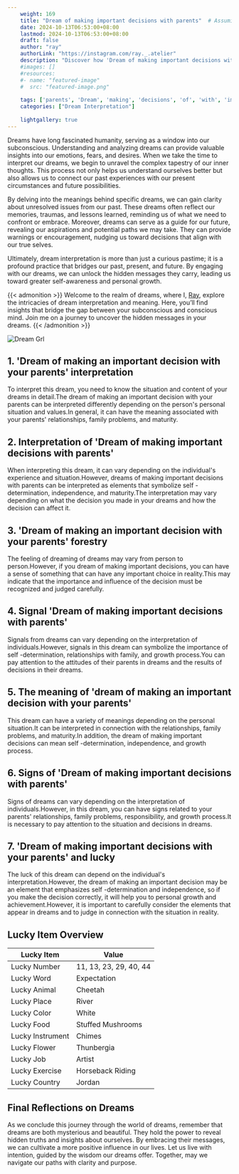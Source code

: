 ```yaml
---
    weight: 169
    title: "Dream of making important decisions with parents"  # Assuming 'title' column exists
    date: 2024-10-13T06:53:00+08:00
    lastmod: 2024-10-13T06:53:00+08:00
    draft: false
    author: "ray"
    authorLink: "https://instagram.com/ray._.atelier"
    description: "Discover how 'Dream of making important decisions with parents' can interpret your future and uncover its significant meanings in your life."
    #images: []
    #resources:
    #- name: "featured-image"
    #  src: "featured-image.png"
    
    tags: ['parents', 'Dream', 'making', 'decisions', 'of', 'with', 'important']
    categories: ["Dream Interpretation"]
    
    lightgallery: true
---
```

    
Dreams have long fascinated humanity, serving as a window into our subconscious. Understanding and analyzing dreams can provide valuable insights into our emotions, fears, and desires. When we take the time to interpret our dreams, we begin to unravel the complex tapestry of our inner thoughts. This process not only helps us understand ourselves better but also allows us to connect our past experiences with our present circumstances and future possibilities.

By delving into the meanings behind specific dreams, we can gain clarity about unresolved issues from our past. These dreams often reflect our memories, traumas, and lessons learned, reminding us of what we need to confront or embrace. Moreover, dreams can serve as a guide for our future, revealing our aspirations and potential paths we may take. They can provide warnings or encouragement, nudging us toward decisions that align with our true selves.

Ultimately, dream interpretation is more than just a curious pastime; it is a profound practice that bridges our past, present, and future. By engaging with our dreams, we can unlock the hidden messages they carry, leading us toward greater self-awareness and personal growth.

{{< admonition >}}
Welcome to the realm of dreams, where I, [Ray](https://instagram.com/ray._.atelier), explore the intricacies of dream interpretation and meaning. Here, you’ll find insights that bridge the gap between your subconscious and conscious mind. Join me on a journey to uncover the hidden messages in your dreams.
{{< /admonition >}}

![Dream Grl](https://cdn.pixabay.com/photo/2017/11/02/03/35/gothic-2910057_1280.jpg "Dream Grl")

## 1. 'Dream of making an important decision with your parents' interpretation
To interpret this dream, you need to know the situation and content of your dreams in detail.The dream of making an important decision with your parents can be interpreted differently depending on the person's personal situation and values.In general, it can have the meaning associated with your parents' relationships, family problems, and maturity.

## 2. Interpretation of 'Dream of making important decisions with parents'
When interpreting this dream, it can vary depending on the individual's experience and situation.However, dreams of making important decisions with parents can be interpreted as elements that symbolize self -determination, independence, and maturity.The interpretation may vary depending on what the decision you made in your dreams and how the decision can affect it.

## 3. 'Dream of making an important decision with your parents' forestry
The feeling of dreaming of dreams may vary from person to person.However, if you dream of making important decisions, you can have a sense of something that can have any important choice in reality.This may indicate that the importance and influence of the decision must be recognized and judged carefully.

## 4. Signal 'Dream of making important decisions with parents'
Signals from dreams can vary depending on the interpretation of individuals.However, signals in this dream can symbolize the importance of self -determination, relationships with family, and growth process.You can pay attention to the attitudes of their parents in dreams and the results of decisions in their dreams.

## 5. The meaning of 'dream of making an important decision with your parents'
This dream can have a variety of meanings depending on the personal situation.It can be interpreted in connection with the relationships, family problems, and maturity.In addition, the dream of making important decisions can mean self -determination, independence, and growth process.

## 6. Signs of 'Dream of making important decisions with parents'
Signs of dreams can vary depending on the interpretation of individuals.However, in this dream, you can have signs related to your parents' relationships, family problems, responsibility, and growth process.It is necessary to pay attention to the situation and decisions in dreams.

## 7. 'Dream of making important decisions with your parents' and lucky
The luck of this dream can depend on the individual's interpretation.However, the dream of making an important decision may be an element that emphasizes self -determination and independence, so if you make the decision correctly, it will help you to personal growth and achievement.However, it is important to carefully consider the elements that appear in dreams and to judge in connection with the situation in reality.

## Lucky Item Overview
| Lucky Item          | Value              |
|---------------|--------------------|
| Lucky Number        | 11, 13, 23, 29, 40, 44  |
| Lucky Word          | Expectation |
| Lucky Animal        | Cheetah |
| Lucky Place         | River     |
| Lucky Color         | White     |
| Lucky Food          | Stuffed Mushrooms      |
| Lucky Instrument    | Chimes |
| Lucky Flower        | Thunbergia    |
| Lucky Job           | Artist       |
| Lucky Exercise      | Horseback Riding  |
| Lucky Country       | Jordan    |


##  Final Reflections on Dreams

As we conclude this journey through the world of dreams, remember that dreams are both mysterious and beautiful. They hold the power to reveal hidden truths and insights about ourselves. By embracing their messages, we can cultivate a more positive influence in our lives. Let us live with intention, guided by the wisdom our dreams offer. Together, may we navigate our paths with clarity and purpose.
